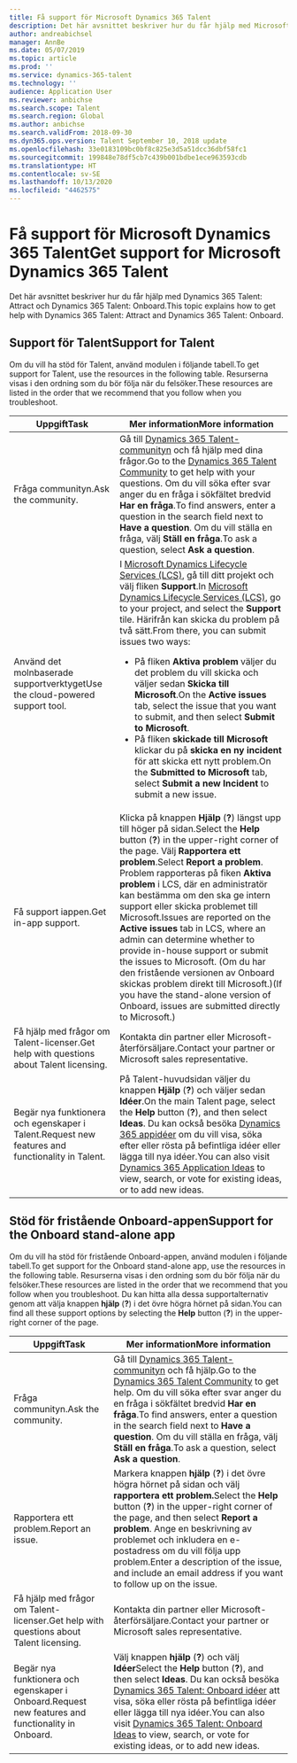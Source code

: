 ```yaml
---
title: Få support för Microsoft Dynamics 365 Talent
description: Det här avsnittet beskriver hur du får hjälp med Microsoft Dynamics 365 Talent.
author: andreabichsel
manager: AnnBe
ms.date: 05/07/2019
ms.topic: article
ms.prod: ''
ms.service: dynamics-365-talent
ms.technology: ''
audience: Application User
ms.reviewer: anbichse
ms.search.scope: Talent
ms.search.region: Global
ms.author: anbichse
ms.search.validFrom: 2018-09-30
ms.dyn365.ops.version: Talent September 10, 2018 update
ms.openlocfilehash: 33e0183109bc0bf8c825e3d5a51dcc36dbf58fc1
ms.sourcegitcommit: 199848e78df5cb7c439b001bdbe1ece963593cdb
ms.translationtype: HT
ms.contentlocale: sv-SE
ms.lasthandoff: 10/13/2020
ms.locfileid: "4462575"
---
```

# <a name="get-support-for-microsoft-dynamics-365-talent"></a><span data-ttu-id="c567f-103">Få support för Microsoft Dynamics 365 Talent</span><span class="sxs-lookup"><span data-stu-id="c567f-103">Get support for Microsoft Dynamics 365 Talent</span></span>

<span data-ttu-id="c567f-104">Det här avsnittet beskriver hur du får hjälp med Dynamics 365 Talent: Attract och Dynamics 365 Talent: Onboard.</span><span class="sxs-lookup"><span data-stu-id="c567f-104">This topic explains how to get help with Dynamics 365 Talent: Attract and Dynamics 365 Talent: Onboard.</span></span>

## <a name="support-for-talent"></a><span data-ttu-id="c567f-105">Support för Talent</span><span class="sxs-lookup"><span data-stu-id="c567f-105">Support for Talent</span></span>

<span data-ttu-id="c567f-106">Om du vill ha stöd för Talent, använd modulen i följande tabell.</span><span class="sxs-lookup"><span data-stu-id="c567f-106">To get support for Talent, use the resources in the following table.</span></span> <span data-ttu-id="c567f-107">Resurserna visas i den ordning som du bör följa när du felsöker.</span><span class="sxs-lookup"><span data-stu-id="c567f-107">These resources are listed in the order that we recommend that you follow when you troubleshoot.</span></span>

| <span data-ttu-id="c567f-108">Uppgift</span><span class="sxs-lookup"><span data-stu-id="c567f-108">Task</span></span> | <span data-ttu-id="c567f-109">Mer information</span><span class="sxs-lookup"><span data-stu-id="c567f-109">More information</span></span> |
|------|------------------|
| <span data-ttu-id="c567f-110">Fråga communityn.</span><span class="sxs-lookup"><span data-stu-id="c567f-110">Ask the community.</span></span> | <span data-ttu-id="c567f-111">Gå till [Dynamics 365 Talent-communityn](https://community.dynamics.com/365/talent) och få hjälp med dina frågor.</span><span class="sxs-lookup"><span data-stu-id="c567f-111">Go to the [Dynamics 365 Talent Community](https://community.dynamics.com/365/talent) to get help with your questions.</span></span> <span data-ttu-id="c567f-112">Om du vill söka efter svar anger du en fråga i sökfältet bredvid **Har en fråga**.</span><span class="sxs-lookup"><span data-stu-id="c567f-112">To find answers, enter a question in the search field next to **Have a question**.</span></span> <span data-ttu-id="c567f-113">Om du vill ställa en fråga, välj **Ställ en fråga**.</span><span class="sxs-lookup"><span data-stu-id="c567f-113">To ask a question, select **Ask a question**.</span></span> |
| <span data-ttu-id="c567f-114">Använd det molnbaserade supportverktyget</span><span class="sxs-lookup"><span data-stu-id="c567f-114">Use the cloud-powered support tool.</span></span> | <span data-ttu-id="c567f-115">I [Microsoft Dynamics Lifecycle Services (LCS)](https://lcs.dynamics.com/), gå till ditt projekt och välj fliken **Support**.</span><span class="sxs-lookup"><span data-stu-id="c567f-115">In [Microsoft Dynamics Lifecycle Services (LCS)](https://lcs.dynamics.com/), go to your project, and select the **Support** tile.</span></span> <span data-ttu-id="c567f-116">Härifrån kan skicka du problem på två sätt.</span><span class="sxs-lookup"><span data-stu-id="c567f-116">From there, you can submit issues two ways:</span></span><ul><li><span data-ttu-id="c567f-117">På fliken **Aktiva problem** väljer du det problem du vill skicka och väljer sedan **Skicka till Microsoft**.</span><span class="sxs-lookup"><span data-stu-id="c567f-117">On the **Active issues** tab, select the issue that you want to submit, and then select **Submit to Microsoft**.</span></span></li><li><span data-ttu-id="c567f-118">På fliken **skickade till Microsoft** klickar du på **skicka en ny incident** för att skicka ett nytt problem.</span><span class="sxs-lookup"><span data-stu-id="c567f-118">On the **Submitted to Microsoft** tab, select **Submit a new Incident** to submit a new issue.</span></span></li></ul> |
| <span data-ttu-id="c567f-119">Få support iappen.</span><span class="sxs-lookup"><span data-stu-id="c567f-119">Get in-app support.</span></span> | <span data-ttu-id="c567f-120">Klicka på knappen **Hjälp** (**?**) längst upp till höger på sidan.</span><span class="sxs-lookup"><span data-stu-id="c567f-120">Select the **Help** button (**?**) in the upper-right corner of the page.</span></span> <span data-ttu-id="c567f-121">Välj **Rapportera ett problem**.</span><span class="sxs-lookup"><span data-stu-id="c567f-121">Select **Report a problem**.</span></span> <span data-ttu-id="c567f-122">Problem rapporteras på fiken **Aktiva problem** i LCS, där en administratör kan bestämma om den ska ge intern support eller skicka problemet till Microsoft.</span><span class="sxs-lookup"><span data-stu-id="c567f-122">Issues are reported on the **Active issues** tab in LCS, where an admin can determine whether to provide in-house support or submit the issues to Microsoft.</span></span> <span data-ttu-id="c567f-123">(Om du har den fristående versionen av Onboard skickas problem direkt till Microsoft.)</span><span class="sxs-lookup"><span data-stu-id="c567f-123">(If you have the stand-alone version of Onboard, issues are submitted directly to Microsoft.)</span></span> |
| <span data-ttu-id="c567f-124">Få hjälp med frågor om Talent-licenser.</span><span class="sxs-lookup"><span data-stu-id="c567f-124">Get help with questions about Talent licensing.</span></span> | <span data-ttu-id="c567f-125">Kontakta din partner eller Microsoft-återförsäljare.</span><span class="sxs-lookup"><span data-stu-id="c567f-125">Contact your partner or Microsoft sales representative.</span></span> |
| <span data-ttu-id="c567f-126">Begär nya funktionera och egenskaper i Talent.</span><span class="sxs-lookup"><span data-stu-id="c567f-126">Request new features and functionality in Talent.</span></span> | <span data-ttu-id="c567f-127">På Talent-huvudsidan väljer du knappen **Hjälp** (**?**) och väljer sedan **Idéer**.</span><span class="sxs-lookup"><span data-stu-id="c567f-127">On the main Talent page, select the **Help** button (**?**), and then select **Ideas**.</span></span> <span data-ttu-id="c567f-128">Du kan också besöka [Dynamics 365 appidéer](https://experience.dynamics.com/ideas/) om du vill visa, söka efter eller rösta på befintliga idéer eller lägga till nya idéer.</span><span class="sxs-lookup"><span data-stu-id="c567f-128">You can also visit [Dynamics 365 Application Ideas](https://experience.dynamics.com/ideas/) to view, search, or vote for existing ideas, or to add new ideas.</span></span> |

## <a name="support-for-the-onboard-stand-alone-app"></a><span data-ttu-id="c567f-129">Stöd för fristående Onboard-appen</span><span class="sxs-lookup"><span data-stu-id="c567f-129">Support for the Onboard stand-alone app</span></span>

<span data-ttu-id="c567f-130">Om du vill ha stöd för fristående Onboard-appen, använd modulen i följande tabell.</span><span class="sxs-lookup"><span data-stu-id="c567f-130">To get support for the Onboard stand-alone app, use the resources in the following table.</span></span> <span data-ttu-id="c567f-131">Resurserna visas i den ordning som du bör följa när du felsöker.</span><span class="sxs-lookup"><span data-stu-id="c567f-131">These resources are listed in the order that we recommend that you follow when you troubleshoot.</span></span> <span data-ttu-id="c567f-132">Du kan hitta alla dessa supportalternativ genom att välja knappen **hjälp** (**?**) i det övre högra hörnet på sidan.</span><span class="sxs-lookup"><span data-stu-id="c567f-132">You can find all these support options by selecting the **Help** button (**?**) in the upper-right corner of the page.</span></span>

| <span data-ttu-id="c567f-133">Uppgift</span><span class="sxs-lookup"><span data-stu-id="c567f-133">Task</span></span> | <span data-ttu-id="c567f-134">Mer information</span><span class="sxs-lookup"><span data-stu-id="c567f-134">More information</span></span> |
|------|------------------|
| <span data-ttu-id="c567f-135">Fråga communityn.</span><span class="sxs-lookup"><span data-stu-id="c567f-135">Ask the community.</span></span> | <span data-ttu-id="c567f-136">Gå till [Dynamics 365 Talent-communityn](https://community.dynamics.com/365/talent) och få hjälp.</span><span class="sxs-lookup"><span data-stu-id="c567f-136">Go to the [Dynamics 365 Talent Community](https://community.dynamics.com/365/talent) to get help.</span></span> <span data-ttu-id="c567f-137">Om du vill söka efter svar anger du en fråga i sökfältet bredvid **Har en fråga**.</span><span class="sxs-lookup"><span data-stu-id="c567f-137">To find answers, enter a question in the search field next to **Have a question**.</span></span> <span data-ttu-id="c567f-138">Om du vill ställa en fråga, välj **Ställ en fråga**.</span><span class="sxs-lookup"><span data-stu-id="c567f-138">To ask a question, select **Ask a question**.</span></span> |
| <span data-ttu-id="c567f-139">Rapportera ett problem.</span><span class="sxs-lookup"><span data-stu-id="c567f-139">Report an issue.</span></span> | <span data-ttu-id="c567f-140">Markera knappen **hjälp** (**?**) i det övre högra hörnet på sidan och välj **rapportera ett problem.**</span><span class="sxs-lookup"><span data-stu-id="c567f-140">Select the **Help** button (**?**) in the upper-right corner of the page, and then select **Report a problem**.</span></span> <span data-ttu-id="c567f-141">Ange en beskrivning av problemet och inkludera en e-postadress om du vill följa upp problem.</span><span class="sxs-lookup"><span data-stu-id="c567f-141">Enter a description of the issue, and include an email address if you want to follow up on the issue.</span></span> |
| <span data-ttu-id="c567f-142">Få hjälp med frågor om Talent-licenser.</span><span class="sxs-lookup"><span data-stu-id="c567f-142">Get help with questions about Talent licensing.</span></span> | <span data-ttu-id="c567f-143">Kontakta din partner eller Microsoft-återförsäljare.</span><span class="sxs-lookup"><span data-stu-id="c567f-143">Contact your partner or Microsoft sales representative.</span></span> |
| <span data-ttu-id="c567f-144">Begär nya funktionera och egenskaper i Onboard.</span><span class="sxs-lookup"><span data-stu-id="c567f-144">Request new features and functionality in Onboard.</span></span> | <span data-ttu-id="c567f-145">Välj knappen **hjälp** (**?**) och välj **Idéer**</span><span class="sxs-lookup"><span data-stu-id="c567f-145">Select the **Help** button (**?**), and then select **Ideas**.</span></span> <span data-ttu-id="c567f-146">Du kan också besöka [Dynamics 365 Talent: Onboard idéer](https://experience.dynamics.com/ideas/categories/?forum=569a7fb2-8327-e911-a95a-000d3a4f3883&forumName=Dynamics%20365%20for%20Talent%3A%20Onboard) att visa, söka eller rösta på befintliga idéer eller lägga till nya idéer.</span><span class="sxs-lookup"><span data-stu-id="c567f-146">You can also visit [Dynamics 365 Talent: Onboard Ideas](https://experience.dynamics.com/ideas/categories/?forum=569a7fb2-8327-e911-a95a-000d3a4f3883&forumName=Dynamics%20365%20for%20Talent%3A%20Onboard) to view, search, or vote for existing ideas, or to add new ideas.</span></span> |
